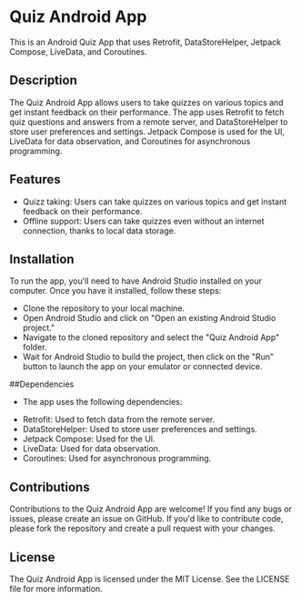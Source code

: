 # Quiz Android App
This is an Android Quiz App that uses Retrofit, DataStoreHelper, Jetpack Compose, LiveData, and Coroutines.

## Description
The Quiz Android App allows users to take quizzes on various topics and get instant feedback on their performance. The app uses Retrofit to fetch quiz questions and answers from a remote server, and DataStoreHelper to store user preferences and settings. Jetpack Compose is used for the UI, LiveData for data observation, and Coroutines for asynchronous programming.

## Features
- Quizz taking: Users can take quizzes on various topics and get instant feedback on their performance.
- Offline support: Users can take quizzes even without an internet connection, thanks to local data storage.

## Installation
To run the app, you'll need to have Android Studio installed on your computer. Once you have it installed, follow these steps:

- Clone the repository to your local machine.
- Open Android Studio and click on "Open an existing Android Studio project."
- Navigate to the cloned repository and select the "Quiz Android App" folder.
- Wait for Android Studio to build the project, then click on the "Run" button to launch the app on your emulator or connected device.

##Dependencies

* The app uses the following dependencies:

- Retrofit: Used to fetch data from the remote server.
- DataStoreHelper: Used to store user preferences and settings.
- Jetpack Compose: Used for the UI.
- LiveData: Used for data observation.
- Coroutines: Used for asynchronous programming.

## Contributions
Contributions to the Quiz Android App are welcome! If you find any bugs or issues, please create an issue on GitHub. If you'd like to contribute code, please fork the repository and create a pull request with your changes.

## License
The Quiz Android App is licensed under the MIT License. See the LICENSE file for more information.





